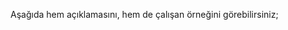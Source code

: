 <!--
.. date: 2013-01-29 01:47:39
.. slug: tumblr-bloguna-gist-gommek
.. title: Tumblr bloguna gist gömmek
.. description: Tumblr bloguna gist gömerek hem kod renklendirme sağlayabilir, hem de kodlarınızın versiyon kontrolü altında tutabilirsiniz.
-->

Aşağıda hem açıklamasını, hem de çalışan örneğini görebilirsiniz;

<script src="https://gist.github.com/yasar11732/4660391.js"></script>